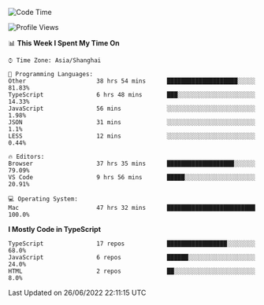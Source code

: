 <!--START_SECTION:waka-->
![Code Time](http://img.shields.io/badge/Code%20Time-2%2C045%20hrs%2027%20mins-blue)

![Profile Views](http://img.shields.io/badge/Profile%20Views-2-blue)

📊 **This Week I Spent My Time On** 

```text
⌚︎ Time Zone: Asia/Shanghai

💬 Programming Languages: 
Other                    38 hrs 54 mins      ████████████████████░░░░░   81.83% 
TypeScript               6 hrs 48 mins       ███░░░░░░░░░░░░░░░░░░░░░░   14.33% 
JavaScript               56 mins             ░░░░░░░░░░░░░░░░░░░░░░░░░   1.98% 
JSON                     31 mins             ░░░░░░░░░░░░░░░░░░░░░░░░░   1.1% 
LESS                     12 mins             ░░░░░░░░░░░░░░░░░░░░░░░░░   0.44%

🔥 Editors: 
Browser                  37 hrs 35 mins      ███████████████████░░░░░░   79.09% 
VS Code                  9 hrs 56 mins       █████░░░░░░░░░░░░░░░░░░░░   20.91%

💻 Operating System: 
Mac                      47 hrs 32 mins      █████████████████████████   100.0%

```

**I Mostly Code in TypeScript** 

```text
TypeScript               17 repos            █████████████████░░░░░░░░   68.0% 
JavaScript               6 repos             ██████░░░░░░░░░░░░░░░░░░░   24.0% 
HTML                     2 repos             ██░░░░░░░░░░░░░░░░░░░░░░░   8.0%

```



 Last Updated on 26/06/2022 22:11:15 UTC
<!--END_SECTION:waka-->
